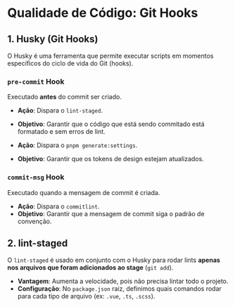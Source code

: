 # Qualidade de Código: Git Hooks

## 1. Husky (Git Hooks)

O Husky é uma ferramenta que permite executar scripts em momentos específicos do ciclo de vida do Git (hooks).

### `pre-commit` Hook

Executado **antes** do commit ser criado.

- **Ação**: Dispara o `lint-staged`.
- **Objetivo**: Garantir que o código que está sendo commitado está formatado e sem erros de lint.

- **Ação**: Dispara o `pnpm generate:settings`.
- **Objetivo**: Garantir que os tokens de design estejam atualizados.

### `commit-msg` Hook

Executado quando a mensagem de commit é criada.

- **Ação**: Dispara o `commitlint`.
- **Objetivo**: Garantir que a mensagem de commit siga o padrão de convenção.

## 2. lint-staged

O `lint-staged` é usado em conjunto com o Husky para rodar lints **apenas nos arquivos que foram adicionados ao stage** (`git add`).

- **Vantagem**: Aumenta a velocidade, pois não precisa lintar todo o projeto.
- **Configuração**: No `package.json` raiz, definimos quais comandos rodar para cada tipo de arquivo (ex: `.vue`, `.ts`, `.scss`).
